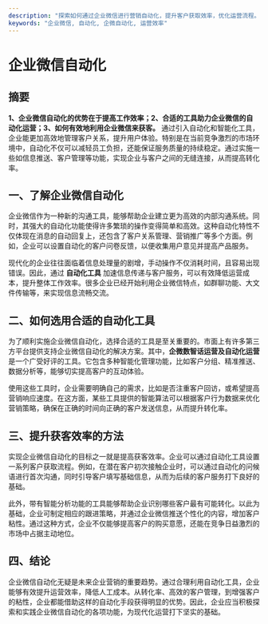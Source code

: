 ```yaml
---
description: "探索如何通过企业微信进行营销自动化，提升客户获取效率，优化运营流程。"
keywords: "企业微信, 自动化, 企微自动化, 运营效率"
---
```

# 企业微信自动化

## 摘要

**1、企业微信自动化的优势在于提高工作效率；2、合适的工具助力企业微信的自动化运营；3、如何有效地利用企业微信来获客。** 通过引入自动化和智能化工具，企业能更加高效地管理客户关系，提升用户体验。特别是在当前竞争激烈的市场环境中，自动化不仅可以减轻员工负担，还能保证服务质量的持续稳定。通过实施一些如信息推送、客户管理等功能，实现企业与客户之间的无缝连接，从而提高转化率。

## 一、了解企业微信自动化

企业微信作为一种新的沟通工具，能够帮助企业建立更为高效的内部沟通系统。同时，其强大的自动化功能使得许多繁琐的操作变得简单和高效。这种自动化特性不仅体现在消息的自动回复上，还包含了客户关系管理、营销推广等多个方面。例如，企业可以设置自动化的客户问卷反馈，以便收集用户意见并提高产品服务。

现代化的企业往往面临着信息处理量的剧增，手动操作不仅消耗时间，且容易出现错误。因此，通过 **自动化工具** 加速信息传递与客户服务，可以有效降低运营成本，提升整体工作效率。很多企业已经开始利用企业微信特点，如群聊功能、大文件传输等，来实现信息流畅交流。

## 二、如何选用合适的自动化工具

为了顺利实施企业微信自动化，选择合适的工具是至关重要的。市面上有许多第三方平台提供支持企业微信自动化的解决方案。其中，**企微数智话运营及自动化运营** 是一个广受好评的工具。它包含多种智能化管理功能，比如客户分组、精准推送、数据分析等，能够切实提高客户的互动体验。

使用这些工具时，企业需要明确自己的需求，比如是否注重客户回访，或希望提高营销响应速度。在这方面，某些工具提供的智能算法可以根据客户行为数据来优化营销策略，确保在正确的时间向正确的客户发送信息，从而提升转化率。

## 三、提升获客效率的方法

实现企业微信自动化的目标之一就是提高获客效率。企业可以通过自动化工具设置一系列客户获取流程。例如，在潜在客户初次接触企业时，可以通过自动化的问候语进行首次沟通，同时引导客户填写基础信息，从而为后续的客户服务打下良好的基础。

此外，带有智能分析功能的工具能够帮助企业识别哪些客户最有可能转化。以此为基础，企业可制定相应的跟进策略，并通过企业微信推送个性化的内容，增加客户粘性。通过这种方式，企业不仅能够提高客户的购买意愿，还能在竞争日益激烈的市场中占据主动地位。

## 四、结论

企业微信自动化无疑是未来企业营销的重要趋势。通过合理利用自动化工具，企业能够有效提升运营效率，降低人工成本。从转化率、高效的客户管理，到增强客户的粘性，企业都能借助这样的自动化手段获得明显的优势。因此，企业应当积极探索和实践企业微信自动化的各项功能，为现代化运营打下坚实的基础。
